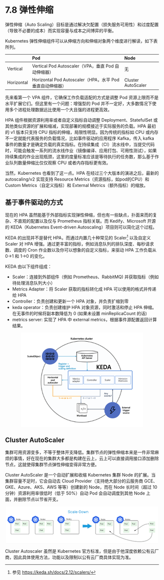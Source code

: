 # 7.8 弹性伸缩

弹性伸缩（Auto Scaling）目标是通过解决欠配置（损失服务可用性）和过度配置（导致不必要的成本）而实现容量与成本之间博弈的平衡。

Kubernetes 弹性伸缩组件可以从伸缩方向和伸缩对象两个维度进行解读，如下表所列。

|| Pod | Node |
|:--|:--|:--|
| Vertical | Vertical Pod Autoscaler（VPA，垂直 Pod 自动伸缩器）| 无 | 
| Horizontal | Horizontal Pod Autoscaler（HPA，水平 Pod 垂直自动伸缩器）| Cluster AutoScaler | 


先来看第一个 VPA 组件，它确保工作负载适配的方式是调整 Pod 资源上限而不是水平扩展它们。但这里有一个问题：增强型的 Pod 并不一定好，大多数情况下使用多个进程处理数据远比使用一个大且强的进程更高效。

HPA 组件根据资源利用率或者自定义指标自动调整 Deployment、StatefulSet 或其他类似资源的扩展和缩减，实现部署的规模接近于实际服务的负载。HPA 最初的 v1 版本只支持 CPU 指标的伸缩，局限性明显。因为传统的指标如 CPU 或内存不一定就能代表服务的负载情况，比如事件驱动的应用程序 Kafka，传入 kafka 事件的数量才是确定负载的真实指标。在持续集成（CI）流水线中，当提交代码时，可能会触发一系列的流水线作业（镜像编译、应用打包、可用性测试），如果持续集成的作业出现瓶颈，这里的度量标准应该是等待执行的任务数，那么基于作业队列数量伸缩比仅仅观察 CPU 或者内存指标更有效。

当然，Kubernetes 也看到了这一点。HPA 在经过三个大版本的演进之后，最新的 autoscaling/v2 实现支持 Resource Metrics（资源指标，如pod的CPU）和 Custom Metrics（自定义指标）和 External Metrics（额外指标）的缩放。

## 基于事件驱动的方式

现在的 HPA 虽然能基于外部指标实现弹性伸缩，但也有一些缺点，扑面来而的复杂、不直观的配置以及仅与 Prometheus 指标关联。而 Kedify、Microsoft 开源的 KEDA（Kubernetes Event-driven Autoscaling）项目则可以简化这个过程。

KEDA 的出现并不是替代 HPA，而通过内置几十种常见的 Scaler[^1] 以及自定义 Scaler 对 HPA 增强。通过更丰富的指标，例如消息队列的排队深度、每秒请求数、调度的 Cron 作业数以及你可以想象的自定义指标，来驱动 HPA 工作负载从 0->1 和 1->0 的变化。

KEDA 由以下组件组成：

- Scaler：连接到外部组件（例如 Prometheus、RabbitMQ) 并获取指标（例如待处理消息队列大小）
- Metrics Adapter：将 Scaler 获取的指标转化成 HPA 可以使用的格式并传递给 HPA
- Controller：负责创建和更新一个 HPA 对象，并负责扩缩到零
- keda operator：负责创建维护 HPA 对象资源，同时激活和停止 HPA 伸缩。在无事件的时候将副本数降低为 0 (如果未设置 minReplicaCount 的话)
- metrics server: 实现了 HPA 中 external metrics，根据事件源配置返回计算结果。

<div  align="center">
  <img src="../assets/keda-arch.png" width = "400"  align=center />
</div>


## Cluster AutoScaler

集群可用资源变多，不等于整体开支降低。集群节点的弹性伸缩本来是一件非常麻烦的事情，好在现在的集群大多都是构建在云上，云上可以直接调用接口添加删除节点，这就使得集群节点弹性伸缩变得非常方便。

Cluster AutoScaler 是一个自动扩展和收缩 Kubernetes 集群 Node 的扩展。当集群容量不足时，它会自动去 Cloud Provider（支持绝大部分的云服务商 GCE、GKE、Azure、AKS、AWS 等等）创建新的 Node，而在 Node 长时间（超过 10 分钟）资源利用率很低时（低于 50%）自动 Pod 会自动调度到其他 Node 上面，并删除节点以节省开支。

<div  align="center">
  <img src="../assets/Cluster-AutoScaler.png" width = "500"  align=center />
</div>

Cluster Autoscaler 虽然是 Kubernetes 官方标准，但是由于他深度依赖公有云厂商，因此具体使用方法，功能以及限制以公有云厂商具体实现为准。

[^1]: 参见 https://keda.sh/docs/2.12/scalers/
[^2]: 参见 https://keda.sh/community/#end-users

